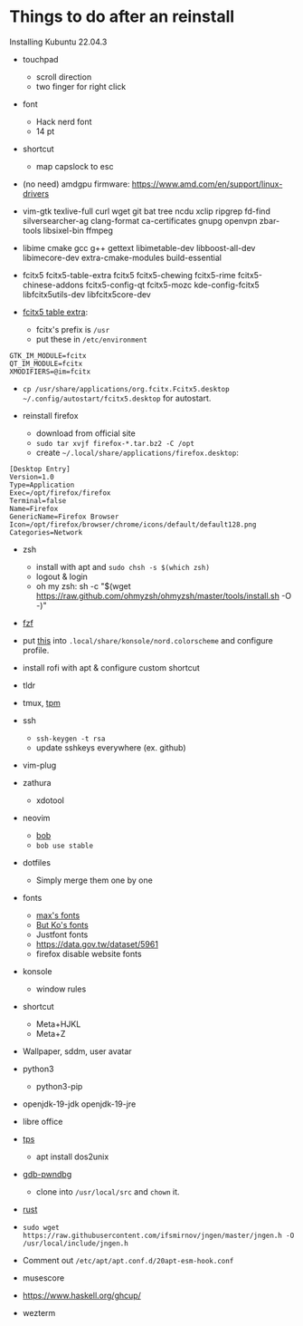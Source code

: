 # Things to do after an reinstall

Installing Kubuntu 22.04.3

- touchpad
	- scroll direction
	- two finger for right click
- font
	- Hack nerd font
	- 14 pt
- shortcut
	- map capslock to esc

- (no need) amdgpu firmware: https://www.amd.com/en/support/linux-drivers
- vim-gtk texlive-full curl wget git bat tree ncdu xclip ripgrep fd-find silversearcher-ag clang-format ca-certificates gnupg openvpn zbar-tools libsixel-bin ffmpeg
- libime cmake gcc g++ gettext libimetable-dev libboost-all-dev libimecore-dev extra-cmake-modules build-essential
- fcitx5 fcitx5-table-extra fcitx5 fcitx5-chewing fcitx5-rime fcitx5-chinese-addons fcitx5-config-qt fcitx5-mozc kde-config-fcitx5 libfcitx5utils-dev libfcitx5core-dev
- [fcitx5 table extra](https://github.com/fcitx/fcitx5-table-extra):
	- fcitx's prefix is `/usr`
	- put these in `/etc/environment`
```
GTK_IM_MODULE=fcitx
QT_IM_MODULE=fcitx
XMODIFIERS=@im=fcitx
```
  - `cp /usr/share/applications/org.fcitx.Fcitx5.desktop ~/.config/autostart/fcitx5.desktop` for autostart.

- reinstall firefox
	- download from official site
	- `sudo tar xvjf firefox-*.tar.bz2 -C /opt`
	- create `~/.local/share/applications/firefox.desktop`:
```
[Desktop Entry]
Version=1.0
Type=Application
Exec=/opt/firefox/firefox
Terminal=false
Name=Firefox
GenericName=Firefox Browser
Icon=/opt/firefox/browser/chrome/icons/default/default128.png
Categories=Network
```
- zsh
	- install with apt and `sudo chsh -s $(which zsh)`
	- logout & login
	- oh my zsh: sh -c "$(wget https://raw.github.com/ohmyzsh/ohmyzsh/master/tools/install.sh -O -)"
- [fzf](https://github.com/junegunn/fzf)
- put [this](https://raw.githubusercontent.com/nordtheme/konsole/develop/src/nord.colorscheme) into `.local/share/konsole/nord.colorscheme` and configure profile.
- install rofi with apt & configure custom shortcut
- tldr
- tmux, [tpm](https://github.com/tmux-plugins/tpm)

- ssh
	- `ssh-keygen -t rsa`
	- update sshkeys everywhere (ex. github)
- vim-plug
- zathura
    - xdotool
- neovim
    - [bob](https://github.com/MordechaiHadad/bob)
    - `bob use stable`

- dotfiles
	- Simply merge them one by one

- fonts
	- [max's fonts](https://github.com/max32002)
	- [But Ko's fonts](https://github.com/ButTaiwan)
	- Justfont fonts
  - https://data.gov.tw/dataset/5961
  - firefox disable website fonts
- konsole
  - window rules
- shortcut
  - Meta+HJKL
  - Meta+Z
- Wallpaper, sddm, user avatar

- python3
  - python3-pip
- openjdk-19-jdk openjdk-19-jre

- libre office
- [tps](https://github.com/ioi-2017/tps)
    - apt install dos2unix
- [gdb-pwndbg](https://github.com/pwndbg/pwndbg)
    - clone into `/usr/local/src` and `chown` it.
- [rust](https://doc.rust-lang.org/book/ch01-01-installation.html)
- `sudo wget https://raw.githubusercontent.com/ifsmirnov/jngen/master/jngen.h -O /usr/local/include/jngen.h`
- Comment out `/etc/apt/apt.conf.d/20apt-esm-hook.conf`
- musescore
- https://www.haskell.org/ghcup/
- wezterm
